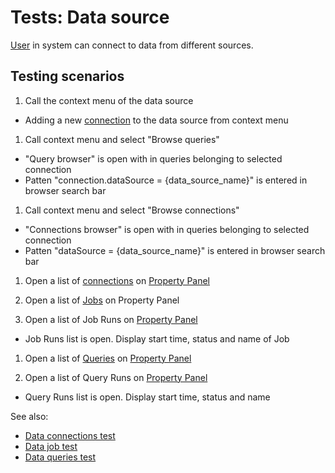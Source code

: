 <!-- TITLE: Tests: Data source -->
<!-- SUBTITLE: -->

# Tests: Data source

[User](../govern/user.md) in system can connect to data from different sources.

## Testing scenarios

1. Call the context menu of the data source

* Adding a new [connection](data-connection.md) to the data source from context menu

1. Call context menu and select "Browse queries"

* "Query browser" is open with in queries belonging to selected connection
* Patten "connection.dataSource = {data_source_name}" is entered in browser search bar

1. Call context menu and select "Browse connections"

* "Connections browser" is open with in queries belonging to selected connection
* Patten "dataSource = {data_source_name}" is entered in browser search bar

1. Open a list of [connections](data-connection.md)
   on [Property Panel](../datagrok/navigation.md#properties)

1. Open a list of [Jobs](data-job.md) on Property Panel

1. Open a list of Job Runs on [Property Panel](../datagrok/navigation.md#properties)

* Job Runs list is open. Display start time, status and name of Job

1. Open a list of [Queries](data-query.md) on [Property Panel](../datagrok/navigation.md#properties)

1. Open a list of Query Runs on [Property Panel](../datagrok/navigation.md#properties)

* Query Runs list is open. Display start time, status and name

See also:

* [Data connections test](data-connection-test.md)
* [Data job test](data-job-test.md)
* [Data queries test](data-query-test.md)
